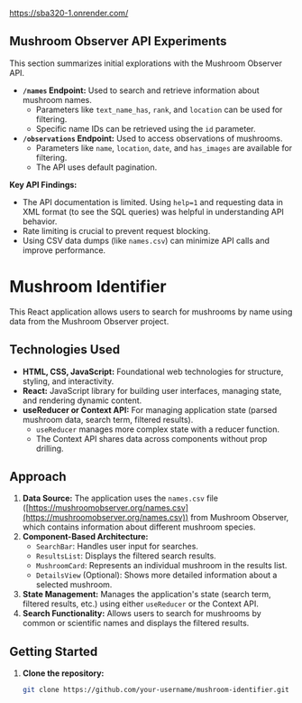 https://sba320-1.onrender.com/

## Mushroom Observer API Experiments

This section summarizes initial explorations with the Mushroom Observer API.

- **`/names` Endpoint:** Used to search and retrieve information about mushroom names.
    - Parameters like `text_name_has`, `rank`, and `location` can be used for filtering.
    - Specific name IDs can be retrieved using the `id` parameter. 
- **`/observations` Endpoint:** Used to access observations of mushrooms.
    - Parameters like `name`, `location`, `date`, and `has_images` are available for filtering.
    - The API uses default pagination.

**Key API Findings:**

- The API documentation is limited. Using `help=1` and requesting data in XML format (to see the SQL queries) was helpful in understanding API behavior.
- Rate limiting is crucial to prevent request blocking.
- Using CSV data dumps (like `names.csv`) can minimize API calls and improve performance.

# Mushroom Identifier

This React application allows users to search for mushrooms by name using data from the Mushroom Observer project.

## Technologies Used

* **HTML, CSS, JavaScript:** Foundational web technologies for structure, styling, and interactivity.
* **React:** JavaScript library for building user interfaces, managing state, and rendering dynamic content.
* **useReducer or Context API:**  For managing application state (parsed mushroom data, search term, filtered results).
    * `useReducer` manages more complex state with a reducer function.
    * The Context API shares data across components without prop drilling.

## Approach

1. **Data Source:** The application uses the `names.csv` file ([https://mushroomobserver.org/names.csv](https://mushroomobserver.org/names.csv)) from Mushroom Observer, which contains information about different mushroom species. 
2. **Component-Based Architecture:**
   * `SearchBar`: Handles user input for searches.
   * `ResultsList`: Displays the filtered search results.
   * `MushroomCard`: Represents an individual mushroom in the results list.
   * `DetailsView` (Optional): Shows more detailed information about a selected mushroom.
3. **State Management:** Manages the application's state (search term, filtered results, etc.) using either `useReducer` or the Context API.
4. **Search Functionality:** Allows users to search for mushrooms by common or scientific names and displays the filtered results.

## Getting Started

1. **Clone the repository:**
   ```bash
   git clone https://github.com/your-username/mushroom-identifier.git

